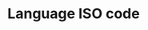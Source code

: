 ---
title: 'Language ISO code'
field: 'dcterms.language'
slug: 'dcterms-language'
description: 'Official 2 letter ISO language code of the resource. Terms should be in lower case ISO 639-1 (aka Alpha 2) format'
comment: 'Select from control list'
required: False
vocabulary: 'vocabulary.txt'
module: 'Form'
cluster: 'Global'
policy: 'Controlled value. Single select from control list.'
layout: 'home'
---